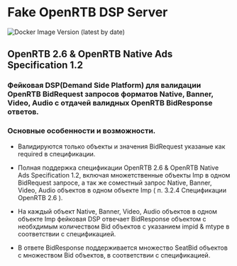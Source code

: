 # Fake OpenRTB DSP Server

![Docker Image Version (latest by date)](https://img.shields.io/docker/v/rapidcodelab/fakedsp?style=flat-square)

## OpenRTB 2.6 & OpenRTB Native Ads Specification 1.2

### Фейковая DSP(Demand Side Platform) для валидации OpenRTB BidRequest запросов форматов Native, Banner, Video, Audio с отдачей валидных OpenRTB BidResponse ответов. 



### Основные особенности и возможности.


* Валидируются только объекты и значения BidRequest указаные как required в спецификации. 

* Полная поддержка спецификации OpenRTB 2.6 & OpenRTB Native Ads Specification 1.2, включая множетственные объекты Imp в одном BidRequest запросе, а так же соместный запрос Native, Banner, Video, Audio объектов в одном объекте Imp ( п. 3.2.4 Спецификации OpenRTB 2.6 ). 

* На каждый объект Native, Banner, Video, Audio объектов в одном объекте Imp фейковая DSP отвечает BidResponse объектом с  необхдимым количеством Bid объектов с указанием impid & mtype в соответствии с спецификацией.

* В ответе BidResponse поддерживается множество SeatBid объектов с множеством Bid объектов, в соответствии с спецификацией.